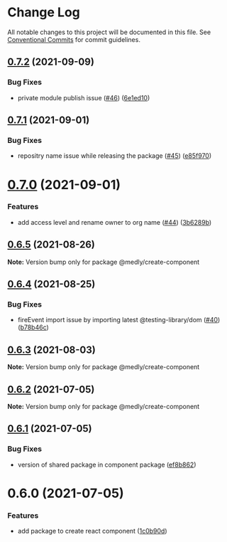# Change Log

All notable changes to this project will be documented in this file.
See [Conventional Commits](https://conventionalcommits.org) for commit guidelines.

## [0.7.2](https://github.com/medly/starter/compare/@medly/create-component@0.7.1...@medly/create-component@0.7.2) (2021-09-09)


### Bug Fixes

* private module publish issue ([#46](https://github.com/medly/starter/issues/46)) ([6e1ed10](https://github.com/medly/starter/commit/6e1ed10ed5001dda6ad7904fc6bb7ec8c481aa18))





## [0.7.1](https://github.com/medly/starter/compare/@medly/create-component@0.7.0...@medly/create-component@0.7.1) (2021-09-01)


### Bug Fixes

* repositry name issue while releasing the package ([#45](https://github.com/medly/starter/issues/45)) ([e85f970](https://github.com/medly/starter/commit/e85f970032791fcd599ec7af58cb6930a85b777b))





# [0.7.0](https://github.com/medly/starter/compare/@medly/create-component@0.6.5...@medly/create-component@0.7.0) (2021-09-01)


### Features

* add access level and rename owner to org name ([#44](https://github.com/medly/starter/issues/44)) ([3b6289b](https://github.com/medly/starter/commit/3b6289be18942c1197c6f16fc803ef3ae06b0441))





## [0.6.5](https://github.com/medly/starter/compare/@medly/create-component@0.6.4...@medly/create-component@0.6.5) (2021-08-26)

**Note:** Version bump only for package @medly/create-component





## [0.6.4](https://github.com/medly/starter/compare/@medly/create-component@0.6.3...@medly/create-component@0.6.4) (2021-08-25)


### Bug Fixes

* fireEvent import issue by importing latest @testing-library/dom ([#40](https://github.com/medly/starter/issues/40)) ([b78b46c](https://github.com/medly/starter/commit/b78b46c86c3674f3f8dbdacaece44bb699fb4419))





## [0.6.3](https://github.com/medly/starter/compare/@medly/create-component@0.6.2...@medly/create-component@0.6.3) (2021-08-03)

**Note:** Version bump only for package @medly/create-component





## [0.6.2](https://github.com/medly/starter/compare/@medly/create-component@0.6.1...@medly/create-component@0.6.2) (2021-07-05)

**Note:** Version bump only for package @medly/create-component





## [0.6.1](https://github.com/medly/starter/compare/@medly/create-component@0.6.0...@medly/create-component@0.6.1) (2021-07-05)


### Bug Fixes

* version of shared package in component package ([ef8b862](https://github.com/medly/starter/commit/ef8b862cbdea764b5745f5e9047ffbf45bdaf8ba))





# 0.6.0 (2021-07-05)


### Features

* add package to create react component ([1c0b90d](https://github.com/medly/starter/commit/1c0b90d8d7e7aa93613765c8610718a0f12da76f))
